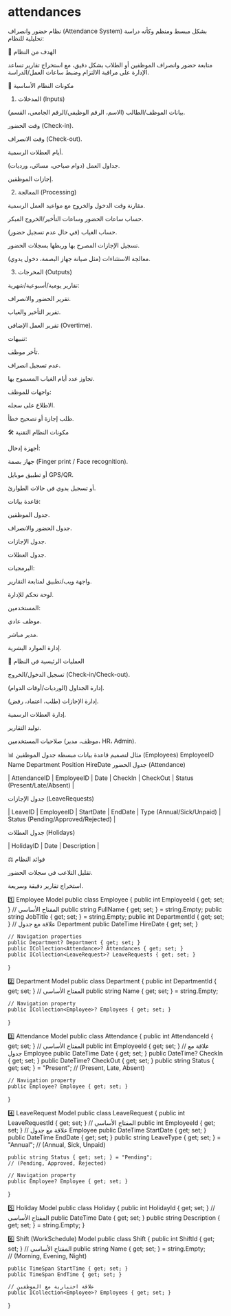 # attendances
نظام حضور وانصراف (Attendance System) بشكل مبسط ومنظم وكأنه دراسة تحليلية للنظام:

🎯 الهدف من النظام

متابعة حضور وانصراف الموظفين أو الطلاب بشكل دقيق، مع استخراج تقارير تساعد الإدارة على مراقبة الالتزام وضبط ساعات العمل/الدراسة.

🧩 مكونات النظام الأساسية
1. المدخلات (Inputs)

بيانات الموظف/الطالب (الاسم، الرقم الوظيفي/الرقم الجامعي، القسم).

وقت الحضور (Check-in).

وقت الانصراف (Check-out).

أيام العطلات الرسمية.

جداول العمل (دوام صباحي، مسائي، ورديات).

إجازات الموظفين.

2. المعالجة (Processing)

مقارنة وقت الدخول والخروج مع مواعيد العمل الرسمية.

حساب ساعات الحضور وساعات التأخير/الخروج المبكر.

حساب الغياب (في حال عدم تسجيل حضور).

تسجيل الإجازات المصرح بها وربطها بسجلات الحضور.

معالجة الاستثناءات (مثل صيانة جهاز البصمة، دخول يدوي).

3. المخرجات (Outputs)

تقارير يومية/أسبوعية/شهرية:

تقرير الحضور والانصراف.

تقرير التأخير والغياب.

تقرير العمل الإضافي (Overtime).

تنبيهات:

تأخر موظف.

عدم تسجيل انصراف.

تجاوز عدد أيام الغياب المسموح بها.

واجهات للموظف:

الاطلاع على سجله.

طلب إجازة أو تصحيح خطأ.

🛠️ مكونات النظام التقنية

أجهزة إدخال:

جهاز بصمة (Finger print / Face recognition).

أو تطبيق موبايل GPS/QR.

أو تسجيل يدوي في حالات الطوارئ.

قاعدة بيانات:

جدول الموظفين.

جدول الحضور والانصراف.

جدول الإجازات.

جدول العطلات.

البرمجيات:

واجهة ويب/تطبيق لمتابعة التقارير.

لوحة تحكم للإدارة.

المستخدمين:

موظف عادي.

مدير مباشر.

إدارة الموارد البشرية.

🔑 العمليات الرئيسية في النظام

تسجيل الدخول/الخروج (Check-in/Check-out).

إدارة الجداول (الورديات/أوقات الدوام).

إدارة الإجازات (طلب، اعتماد، رفض).

إدارة العطلات الرسمية.

توليد التقارير.

صلاحيات المستخدمين (موظف، مدير، HR، Admin).

📊 مثال لتصميم قاعدة بيانات مبسطة
جدول الموظفين (Employees)
EmployeeID	Name	Department	Position	HireDate
جدول الحضور (Attendance)

| AttendanceID | EmployeeID | Date | CheckIn | CheckOut | Status (Present/Late/Absent) |

جدول الإجازات (LeaveRequests)

| LeaveID | EmployeeID | StartDate | EndDate | Type (Annual/Sick/Unpaid) | Status (Pending/Approved/Rejected) |

جدول العطلات (Holidays)

| HolidayID | Date | Description |

⚖️ فوائد النظام

تقليل التلاعب في سجلات الحضور.

استخراج تقارير دقيقة وسريعة.



1️⃣ Employee Model
public class Employee
{
    public int EmployeeId { get; set; }   // المفتاح الأساسي
    public string FullName { get; set; } = string.Empty;
    public string JobTitle { get; set; } = string.Empty;
    public int DepartmentId { get; set; } // علاقة مع جدول Department
    public DateTime HireDate { get; set; }

    // Navigation properties
    public Department? Department { get; set; }
    public ICollection<Attendance>? Attendances { get; set; }
    public ICollection<LeaveRequest>? LeaveRequests { get; set; }
}

2️⃣ Department Model
public class Department
{
    public int DepartmentId { get; set; }   // المفتاح الأساسي
    public string Name { get; set; } = string.Empty;

    // Navigation property
    public ICollection<Employee>? Employees { get; set; }
}

3️⃣ Attendance Model
public class Attendance
{
    public int AttendanceId { get; set; }   // المفتاح الأساسي
    public int EmployeeId { get; set; }     // علاقة مع جدول Employee
    public DateTime Date { get; set; }
    public DateTime? CheckIn { get; set; }
    public DateTime? CheckOut { get; set; }
    public string Status { get; set; } = "Present"; 
    // (Present, Late, Absent)

    // Navigation property
    public Employee? Employee { get; set; }
}

4️⃣ LeaveRequest Model
public class LeaveRequest
{
    public int LeaveRequestId { get; set; } // المفتاح الأساسي
    public int EmployeeId { get; set; }     // علاقة مع جدول Employee
    public DateTime StartDate { get; set; }
    public DateTime EndDate { get; set; }
    public string LeaveType { get; set; } = "Annual"; 
    // (Annual, Sick, Unpaid)

    public string Status { get; set; } = "Pending"; 
    // (Pending, Approved, Rejected)

    // Navigation property
    public Employee? Employee { get; set; }
}

5️⃣ Holiday Model
public class Holiday
{
    public int HolidayId { get; set; }     // المفتاح الأساسي
    public DateTime Date { get; set; }
    public string Description { get; set; } = string.Empty;
}

6️⃣ Shift (WorkSchedule) Model
public class Shift
{
    public int ShiftId { get; set; }       // المفتاح الأساسي
    public string Name { get; set; } = string.Empty;  
    // (Morning, Evening, Night)

    public TimeSpan StartTime { get; set; }
    public TimeSpan EndTime { get; set; }

    // علاقة اختيارية مع الموظفين
    public ICollection<Employee>? Employees { get; set; }
}

